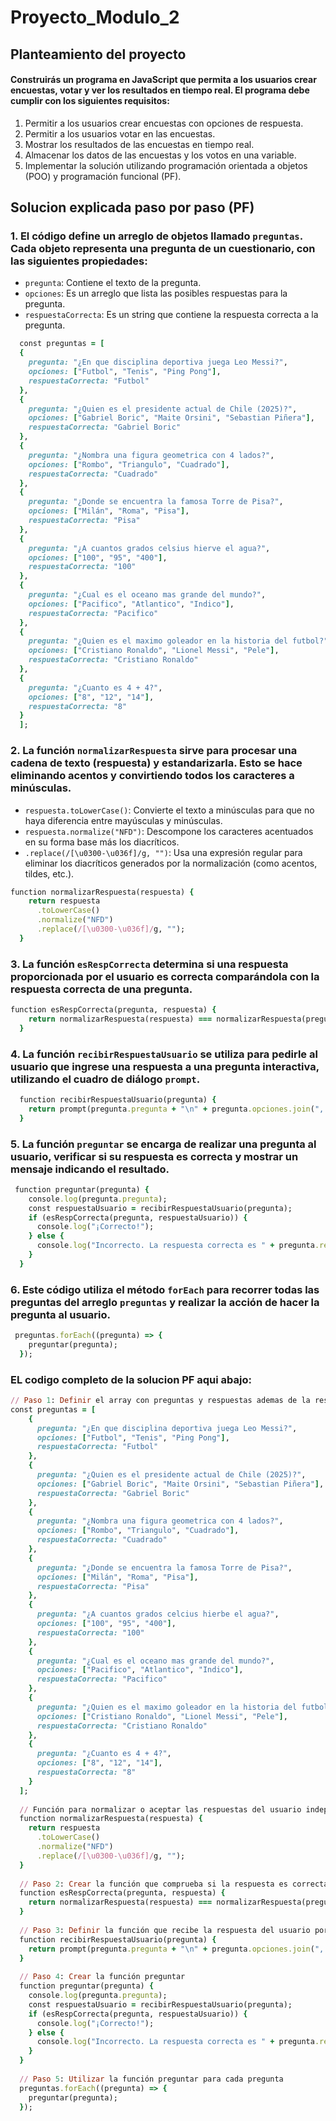# Proyecto_Modulo_2

## Planteamiento del proyecto
#### Construirás un programa en JavaScript que permita a los usuarios crear encuestas, votar y ver los resultados en tiempo real. El programa debe cumplir con los siguientes requisitos:

  1. Permitir a los usuarios crear encuestas con opciones de respuesta.
  2. Permitir a los usuarios votar en las encuestas.
  3. Mostrar los resultados de las encuestas en tiempo real.
  4. Almacenar los datos de las encuestas y los votos en una variable.
  5. Implementar la solución utilizando programación orientada a objetos (POO) y programación funcional (PF).

## Solucion explicada paso por paso (PF)
### 1. El código define un arreglo de objetos llamado ```preguntas```. Cada objeto representa una pregunta de un cuestionario, con las siguientes propiedades:

  * ```pregunta```: Contiene el texto de la pregunta.
  * ```opciones```: Es un arreglo que lista las posibles respuestas para la pregunta.
  * ```respuestaCorrecta```: Es un string que contiene la respuesta correcta a la pregunta.

  ```ruby
    const preguntas = [
    {
      pregunta: "¿En que disciplina deportiva juega Leo Messi?",
      opciones: ["Futbol", "Tenis", "Ping Pong"],
      respuestaCorrecta: "Futbol"
    },
    {
      pregunta: "¿Quien es el presidente actual de Chile (2025)?",
      opciones: ["Gabriel Boric", "Maite Orsini", "Sebastian Piñera"],
      respuestaCorrecta: "Gabriel Boric"
    },
    {
      pregunta: "¿Nombra una figura geometrica con 4 lados?",
      opciones: ["Rombo", "Triangulo", "Cuadrado"],
      respuestaCorrecta: "Cuadrado"
    },
    {
      pregunta: "¿Donde se encuentra la famosa Torre de Pisa?",
      opciones: ["Milán", "Roma", "Pisa"],
      respuestaCorrecta: "Pisa"
    },
    {
      pregunta: "¿A cuantos grados celsius hierve el agua?",
      opciones: ["100", "95", "400"],
      respuestaCorrecta: "100"
    },
    {
      pregunta: "¿Cual es el oceano mas grande del mundo?",
      opciones: ["Pacifico", "Atlantico", "Indico"],
      respuestaCorrecta: "Pacifico"
    },
    {
      pregunta: "¿Quien es el maximo goleador en la historia del futbol?",
      opciones: ["Cristiano Ronaldo", "Lionel Messi", "Pele"],
      respuestaCorrecta: "Cristiano Ronaldo"
    },
    {
      pregunta: "¿Cuanto es 4 + 4?",
      opciones: ["8", "12", "14"],
      respuestaCorrecta: "8"
    }
    ];
  ```
### 2. La función ```normalizarRespuesta``` sirve para procesar una cadena de texto (respuesta) y estandarizarla. Esto se hace eliminando acentos y convirtiendo todos los caracteres a minúsculas.
* ```respuesta.toLowerCase()```: Convierte el texto a minúsculas para que no haya diferencia entre mayúsculas y minúsculas.
* ```respuesta.normalize("NFD")```: Descompone los caracteres acentuados en su forma base más los diacríticos.
* ```.replace(/[\u0300-\u036f]/g, "")```: Usa una expresión regular para eliminar los diacríticos generados por la normalización (como acentos, tildes, etc.).

```ruby
function normalizarRespuesta(respuesta) {
    return respuesta
      .toLowerCase()
      .normalize("NFD")
      .replace(/[\u0300-\u036f]/g, "");
  }
```
### 3. La función ```esRespCorrecta``` determina si una respuesta proporcionada por el usuario es correcta comparándola con la respuesta correcta de una pregunta.
```ruby
function esRespCorrecta(pregunta, respuesta) {
    return normalizarRespuesta(respuesta) === normalizarRespuesta(pregunta.respuestaCorrecta);
  }
```

### 4. La función ```recibirRespuestaUsuario``` se utiliza para pedirle al usuario que ingrese una respuesta a una pregunta interactiva, utilizando el cuadro de diálogo ```prompt```.
```ruby
  function recibirRespuestaUsuario(pregunta) {
    return prompt(pregunta.pregunta + "\n" + pregunta.opciones.join(", "));
  }
```

### 5. La función ```preguntar``` se encarga de realizar una pregunta al usuario, verificar si su respuesta es correcta y mostrar un mensaje indicando el resultado.
```ruby
 function preguntar(pregunta) {
    console.log(pregunta.pregunta);
    const respuestaUsuario = recibirRespuestaUsuario(pregunta); 
    if (esRespCorrecta(pregunta, respuestaUsuario)) {
      console.log("¡Correcto!");
    } else {
      console.log("Incorrecto. La respuesta correcta es " + pregunta.respuestaCorrecta);
    }
  }
```

### 6. Este código utiliza el método ```forEach``` para recorrer todas las preguntas del arreglo ```preguntas``` y realizar la acción de hacer la pregunta al usuario.
```ruby
 preguntas.forEach((pregunta) => {
    preguntar(pregunta);
  });
```

### EL codigo completo de la solucion PF aqui abajo:
```ruby
// Paso 1: Definir el array con preguntas y respuestas ademas de la respuesta correcta
const preguntas = [
    {
      pregunta: "¿En que disciplina deportiva juega Leo Messi?",
      opciones: ["Futbol", "Tenis", "Ping Pong"],
      respuestaCorrecta: "Futbol"
    },
    {
      pregunta: "¿Quien es el presidente actual de Chile (2025)?",
      opciones: ["Gabriel Boric", "Maite Orsini", "Sebastian Piñera"],
      respuestaCorrecta: "Gabriel Boric"
    },
    {
      pregunta: "¿Nombra una figura geometrica con 4 lados?",
      opciones: ["Rombo", "Triangulo", "Cuadrado"],
      respuestaCorrecta: "Cuadrado"
    },
    {
      pregunta: "¿Donde se encuentra la famosa Torre de Pisa?",
      opciones: ["Milán", "Roma", "Pisa"],
      respuestaCorrecta: "Pisa"
    },
    {
      pregunta: "¿A cuantos grados celcius hierbe el agua?",
      opciones: ["100", "95", "400"],
      respuestaCorrecta: "100"
    },
    {
      pregunta: "¿Cual es el oceano mas grande del mundo?",
      opciones: ["Pacifico", "Atlantico", "Indico"],
      respuestaCorrecta: "Pacifico"
    },
    {
      pregunta: "¿Quien es el maximo goleador en la historia del futbol?",
      opciones: ["Cristiano Ronaldo", "Lionel Messi", "Pele"],
      respuestaCorrecta: "Cristiano Ronaldo"
    },
    {
      pregunta: "¿Cuanto es 4 + 4?",
      opciones: ["8", "12", "14"],
      respuestaCorrecta: "8"
    }
  ];
  
  // Función para normalizar o aceptar las respuestas del usuario independiente si lo escriben con minusculas o sin tilde
  function normalizarRespuesta(respuesta) {
    return respuesta
      .toLowerCase()
      .normalize("NFD")
      .replace(/[\u0300-\u036f]/g, "");
  }
  
  // Paso 2: Crear la función que comprueba si la respuesta es correcta
  function esRespCorrecta(pregunta, respuesta) {
    return normalizarRespuesta(respuesta) === normalizarRespuesta(pregunta.respuestaCorrecta);
  }
  
  // Paso 3: Definir la función que recibe la respuesta del usuario por medio de un prompt
  function recibirRespuestaUsuario(pregunta) {
    return prompt(pregunta.pregunta + "\n" + pregunta.opciones.join(", "));
  }
  
  // Paso 4: Crear la función preguntar
  function preguntar(pregunta) {
    console.log(pregunta.pregunta);
    const respuestaUsuario = recibirRespuestaUsuario(pregunta); 
    if (esRespCorrecta(pregunta, respuestaUsuario)) {
      console.log("¡Correcto!");
    } else {
      console.log("Incorrecto. La respuesta correcta es " + pregunta.respuestaCorrecta);
    }
  }
  
  // Paso 5: Utilizar la función preguntar para cada pregunta
  preguntas.forEach((pregunta) => {
    preguntar(pregunta);
  });
```
